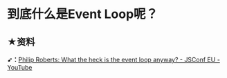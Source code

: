 # 到底什么是Event Loop呢？

## ★资料

**➹：**[Philip Roberts: What the heck is the event loop anyway? - JSConf EU - YouTube](https://www.youtube.com/watch?v=8aGhZQkoFbQ&t=285s)

